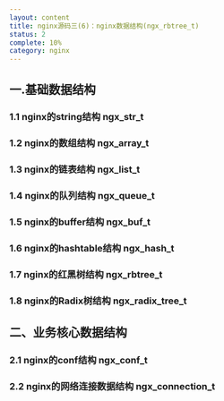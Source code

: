 ```yaml
---
layout: content
title: nginx源码三(6)：nginx数据结构(ngx_rbtree_t)
status: 2
complete: 10% 
category: nginx
---
```


## 一.基础数据结构

### 1.1 nginx的string结构 ngx_str_t

### 1.2 nginx的数组结构 ngx_array_t

### 1.3 nginx的链表结构 ngx_list_t

### 1.4 nginx的队列结构 ngx_queue_t

### 1.5 nginx的buffer结构 ngx_buf_t

### 1.6 nginx的hashtable结构 ngx_hash_t

### 1.7 nginx的红黑树结构 ngx_rbtree_t

### 1.8 nginx的Radix树结构 ngx_radix_tree_t


## 二、业务核心数据结构

### 2.1 nginx的conf结构 ngx_conf_t

### 2.2 nginx的网络连接数据结构  ngx_connection_t



